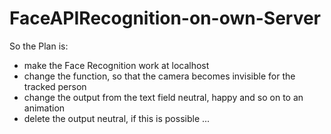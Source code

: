 # FaceAPIRecognition-on-own-Server
So the Plan is:
- make the Face Recognition work at localhost
- change the function, so that the camera becomes invisible for the tracked person
- change the output from the text field neutral, happy and so on to an animation
- delete the output neutral, if this is possible 
...
